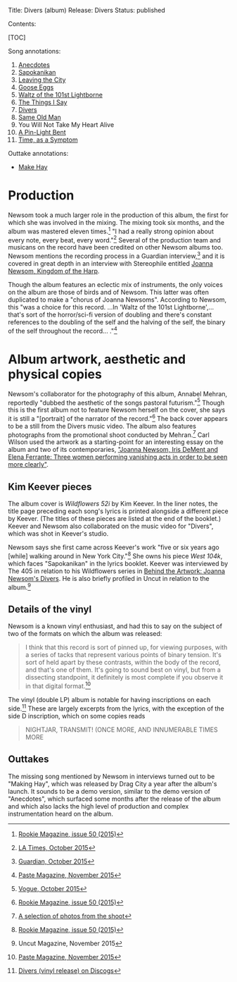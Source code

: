 Title: Divers (album)
Release: Divers
Status: published

Contents:

[TOC]

Song annotations:

1. [Anecdotes]({filename}anecdotes.md)
2. [Sapokanikan]({filename}sapokanikan.md)
3. [Leaving the City]({filename}leavingthecity.md)
4. [Goose Eggs]({filename}gooseeggs.md)
5. [Waltz of the 101st Lightborne]({filename}waltzofthe101stlightborne.md)
6. [The Things I Say]({filename}thethingsisay.md)
7. [Divers]({filename}divers.md)
8. [Same Old Man]({filename}sameoldman.md)
9. You Will Not Take My Heart Alive
10. [A Pin-Light Bent]({filename}apinlightbent.md)
11. [Time, as a Symptom]({filename}timeasasymptom.md)

Outtake annotations:

- [Make Hay]({filename}makehay.md)

# Production #

Newsom took a much larger role in the production of this album, the first for which she was involved in the mixing. The mixing took six months, and the album was mastered eleven times.[^rookie] "I had a really strong opinion about every note, every beat, every word."[^latimes] Several of the production team and musicans on the record have been credited on other Newsom albums too. Newsom mentions the recording process in a Guardian interview,[^guardian] and it is covered in great depth in an interview with Stereophile entitled [Joanna Newsom, Kingdom of the Harp][stereophile].

Though the album features an eclectic mix of instruments, the only voices on the album are those of birds and of Newsom. This latter was often duplicated to make a "chorus of Joanna Newsoms". According to Newsom, this "was a choice for this record. ...In 'Waltz of the 101st Lightborne',... that's sort of the horror/sci-fi version of doubling and there's constant references to the doubling of the self and the halving of the self, the binary of the self throughout the record... ."[^paste]

[^rookie]:[Rookie Magazine, issue 50 (2015)][rookie]
[^latimes]:[LA Times, October 2015][latimes]
[^guardian]:[Guardian, October 2015][guardian]


# Album artwork, aesthetic and physical copies #

Newsom's collaborator for the photography of this album, Annabel Mehran, reportedly "dubbed the aesthetic of the songs pastoral futurism."[^vogue] Though this is the first album not to feature Newsom herself on the cover, she says it is still a "[portrait] of the narrator of the record."[^rookie] The back cover appears to be a still from the Divers music video. The album also features photographs from the promotional shoot conducted by Mehran.[^mehrandivers] Carl Wilson used the artwork as a starting-point for an interesting essay on the album and two of its contemporaries, ["Joanna Newsom, Iris DeMent and Elena Ferrante: Three women performing vanishing acts in order to be seen more clearly"](http://www.slate.com/articles/arts/music_box/2015/11/joanna_newsom_iris_dement_and_elena_ferrante_three_women_performing_vanishing.html). 

[^vogue]:[Vogue, October 2015][vogue]
[^mehrandivers]:[A selection of photos from the shoot][stocklandannabel]

## Kim Keever pieces ##

The album cover is *Wildflowers 52i* by Kim Keever. In the liner notes, the title page preceding each song's lyrics is printed alongside a different piece by Keever. (The titles of these pieces are listed at the end of the booklet.) Keever and Newsom also collaborated on the music video for "Divers", which was shot in Keever's studio.

Newsom says she first came across Keever's work "five or six years ago [while] walking around in New York City."[^rookie] She owns his piece *West 104k*, which faces "Sapokanikan" in the lyrics booklet. Keever was interviewed by The 405 in relation to his Wildflowers series in [Behind the Artwork: Joanna Newsom's Divers][the405]. He is also briefly profiled in Uncut in relation to the album.[^uncut]

[^uncut]:Uncut Magazine, November 2015

## Details of the vinyl ##

Newsom is a known vinyl enthusiast, and had this to say on the subject of two of the formats on which the album was released:

> I think that this record is sort of pinned up, for viewing purposes, with a series of tacks that represent various points of binary tension. It's sort of held apart by these contrasts, within the body of the record, and that's one of them. It's going to sound best on vinyl, but from a dissecting standpoint, it definitely is most complete if you observe it in that digital format.[^paste]

The vinyl (double LP) album is notable for having inscriptions on each side.[^discogs] These are largely excerpts from the lyrics, with the exception of the side D inscription, which on some copies reads

> NIGHTJAR, TRANSMIT! (ONCE MORE, AND INNUMERABLE TIMES MORE

[^paste]:[Paste Magazine, November 2015][paste]
[^discogs]:[Divers (vinyl release) on Discogs][discogs]

## Outtakes ##

The missing song mentioned by Newsom in interviews turned out to be "Making Hay", which was released by Drag City a year after the album's launch. It sounds to be a demo version, similar to the demo version of "Anecdotes", which surfaced some months after the release of the album and which also lacks the high level of production and complex instrumentation heard on the album.

[vogue]: http://www.vogue.com/13364488/joanna-newsom-divers-profile/
[rookie]: http://www.rookiemag.com/2015/10/joanna-newsom-interview/
[latimes]: http://www.latimes.com/entertainment/music/posts/la-et-ms-joanna-newsom-divers-the-mixing-board-20151023-story.html
[guardian]: https://www.theguardian.com/music/2015/oct/18/joanna-newsom-it-was-tonic-to-know-not-insane-interview
[stereophile]: http://www.stereophile.com/content/joanna-newsom-kingdom-harp
[stocklandannabel]: https://stocklandmartelblog.com/2015/11/17/annabel-mehran-joanna-newsom/
[paste]: https://www.pastemagazine.com/articles/2015/11/joanna-newsom-discusses-divers-and-her-solipsistic.html
[vogue]: http://www.vogue.com/13364488/joanna-newsom-divers-profile/
[the405]: http://www.thefourohfive.com/music/article/behind-the-artwork-joanna-newsom-s-divers-144
[discogs]: https://www.discogs.com/Joanna-Newsom-Divers/release/7627714
